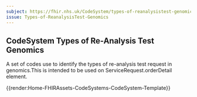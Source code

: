 ```yaml
---
subject: https://fhir.nhs.uk/CodeSystem/types-of-reanalysistest-genomics
issue: Types-of-ReanalysisTest-Genomics
---
```

## CodeSystem Types of Re-Analysis Test Genomics

A set of codes use to identify the types of re-analysis test request in genomics.This is intended to be used on ServiceRequest.orderDetail element.

{{render:Home-FHIRAssets-CodeSystems-CodeSystem-Template}}